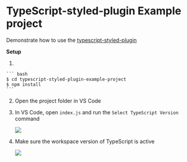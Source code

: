 # TypeScript-styled-plugin Example project

Demonstrate how to use the [typescript-styled-plugin](https://github.com/Microsoft/typescript-styled-plugin/)

**Setup**

1. 

    ``` bash
    $ cd typescript-styled-plugin-example-project
    $ npm install
    ```

2. Open the project folder in VS Code

3. In VS Code, open `index.js` and run the `Select TypeScript Version` command

    ![](command.png)

4. Make sure the workspace version of TypeScript is active

    ![](workspace-version.png)


